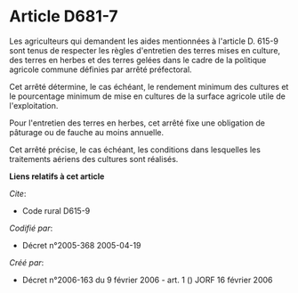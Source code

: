 # Article D681-7

Les agriculteurs qui demandent les aides mentionnées à l'article D. 615-9 sont tenus de respecter les règles d'entretien des
terres mises en culture, des terres en herbes et des terres gelées dans le cadre de la politique agricole commune définies
par arrêté préfectoral.

Cet arrêté détermine, le cas échéant, le rendement minimum des cultures et le pourcentage minimum de mise en cultures de la
surface agricole utile de l'exploitation.

Pour l'entretien des terres en herbes, cet arrêté fixe une obligation de pâturage ou de fauche au moins annuelle.

Cet arrêté précise, le cas échéant, les conditions dans lesquelles les traitements aériens des cultures sont réalisés.

**Liens relatifs à cet article**

_Cite_:

  - Code rural D615-9

_Codifié par_:

  - Décret n°2005-368 2005-04-19

_Créé par_:

  - Décret n°2006-163 du 9 février 2006 - art. 1 () JORF 16 février 2006
